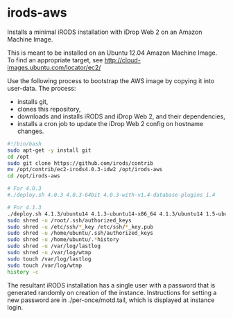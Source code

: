 irods-aws
=========

Installs a minimal iRODS installation with iDrop Web 2 on an Amazon Machine
Image.

This is meant to be installed on an Ubuntu 12.04 Amazon Machine Image.
To find an appropriate target, see http://cloud-images.ubuntu.com/locator/ec2/

Use the following process to bootstrap the AWS image by copying it into 
user-data. The process:
* installs git,
* clones this repository,
* downloads and installs iRODS and iDrop Web 2, and their dependencies,
* installs a cron job to update the iDrop Web 2 config on hostname changes.

```bash
#!/bin/bash
sudo apt-get -y install git
cd /opt
sudo git clone https://github.com/irods/contrib
mv /opt/contrib/ec2-irods4.0.3-idw2 /opt/irods-aws
cd /opt/irods-aws

# For 4.0.3
#./deploy.sh 4.0.3 4.0.3-64bit 4.0.3-with-v1.4-database-plugins 1.4

# For 4.1.3
./deploy.sh 4.1.3/ubuntu14 4.1.3-ubuntu14-x86_64 4.1.3/ubuntu14 1.5-ubuntu14-x86_64
sudo shred -u /root/.ssh/authorized_keys
sudo shred -u /etc/ssh/*_key /etc/ssh/*_key.pub
sudo shred -u /home/ubuntu/.ssh/authorized_keys
sudo shred -u /home/ubuntu/.*history
sudo shred -u /var/log/lastlog
sudo shred -u /var/log/wtmp
sudo touch /var/log/lastlog
sudo touch /var/log/wtmp
history -c
```

The resultant iRODS installation has a single user with a password that is
generated randomly on creation of the instance. Instructions for setting a
new password are in ./per-once/motd.tail, which is displayed at instance login.
